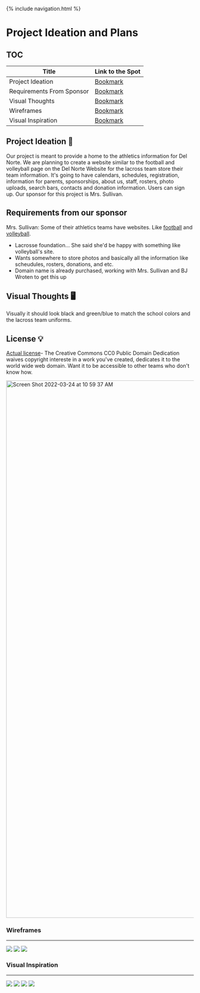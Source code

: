 {% include navigation.html %}

# Project Ideation and Plans 

## TOC

| Title | Link to the Spot |
|--------------------- | ------------------|
| Project Ideation | [Bookmark](https://christinlee367.github.io/womenInSTEMandDavid/visual#project-ideation) |
| Requirements From Sponsor | [Bookmark](https://christinlee367.github.io/womenInSTEMandDavid/visual#requirements-from-our-sponsor) |
| Visual Thoughts | [Bookmark](https://christinlee367.github.io/womenInSTEMandDavid/visual#visual-thoughts) |
| Wireframes | [Bookmark](https://christinlee367.github.io/womenInSTEMandDavid/visual#wireframes) |
| Visual Inspiration | [Bookmark](https://christinlee367.github.io/womenInSTEMandDavid/visual#visual-inspiration) |


## Project Ideation 🚀
Our project is meant to provide a home to the athletics information for Del Norte. We are planning to create a website similar to the football and volleyball page on the Del Norte Website for the lacross team store their team information. It's going to have calendars, schedules, registration, information for parents, sponsorships, about us, staff, rosters, photo uploads, search bars, contacts and donation information. Users can sign up. Our sponsor for this project is Mrs. Sullivan. <br>

## Requirements from our sponsor 
Mrs. Sullivan: Some of their athletics teams have websites. Like [football](https://www.dnfootball.com/) and [volleyball](https://dnhsboysvolleyball.com/). 
- Lacrosse foundation... She said she'd be happy with something like volleyball's site.
- Wants somewhere to store photos and basically all the information like scheudules, rosters, donations, and etc.
- Domain name is already purchased, working with Mrs. Sullivan and BJ Wroten to get this up

## Visual Thoughts 🖥
Visually it should look black and green/blue to match the school colors and the lacross team uniforms.<br>

## License 💡
[Actual license](https://github.com/christinlee367/womenInSTEMandDavid/blob/main/LICENSE)- The Creative Commons CC0 Public Domain Dedication waives copyright intereste in a work you've created, dedicates it to the world wide web domain. Want it to be accessible to other teams who don't know how.

<img width="1440" alt="Screen Shot 2022-03-24 at 10 59 37 AM" src="https://user-images.githubusercontent.com/89219200/159980673-70f1a3d6-f42e-49a1-9402-65ebb8169a0e.png">

### Wireframes
***
![](https://i.postimg.cc/rmR10g18/Screenshot-2022-03-18-113929.png)
![](https://i.postimg.cc/nr8vv72q/Screenshot-2022-03-18-113955.png)
![](https://i.postimg.cc/3wcjxzDS/Screenshot-2022-03-18-114024.png)

### Visual Inspiration
***
![](https://i.postimg.cc/JhnggVLP/Screen-Shot-2022-03-18-at-11-40-56-AM.png)
![](https://i.postimg.cc/bwLW3YKZ/Screen-Shot-2022-03-18-at-11-41-12-AM.png)
![](https://i.postimg.cc/mr5qWXZR/Screen-Shot-2022-03-18-at-11-42-17-AM.png)
![](https://i.postimg.cc/c4ypJbRL/Screen-Shot-2022-03-18-at-11-42-25-AM.png)
